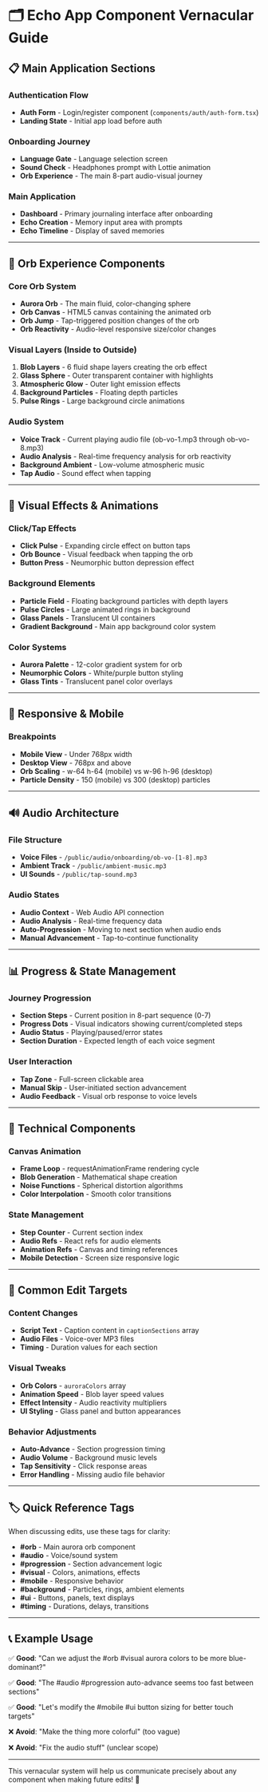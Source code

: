 # 🗂️ Echo App Component Vernacular Guide

## 📋 **Main Application Sections**

### **Authentication Flow**
- **Auth Form** - Login/register component (`components/auth/auth-form.tsx`)
- **Landing State** - Initial app load before auth

### **Onboarding Journey** 
- **Language Gate** - Language selection screen
- **Sound Check** - Headphones prompt with Lottie animation
- **Orb Experience** - The main 8-part audio-visual journey

### **Main Application**
- **Dashboard** - Primary journaling interface after onboarding
- **Echo Creation** - Memory input area with prompts
- **Echo Timeline** - Display of saved memories

---

## 🌟 **Orb Experience Components**

### **Core Orb System**
- **Aurora Orb** - The main fluid, color-changing sphere
- **Orb Canvas** - HTML5 canvas containing the animated orb
- **Orb Jump** - Tap-triggered position changes of the orb
- **Orb Reactivity** - Audio-level responsive size/color changes

### **Visual Layers (Inside to Outside)**
1. **Blob Layers** - 6 fluid shape layers creating the orb effect
2. **Glass Sphere** - Outer transparent container with highlights
3. **Atmospheric Glow** - Outer light emission effects
4. **Background Particles** - Floating depth particles
5. **Pulse Rings** - Large background circle animations

### **Audio System**
- **Voice Track** - Current playing audio file (ob-vo-1.mp3 through ob-vo-8.mp3)
- **Audio Analysis** - Real-time frequency analysis for orb reactivity
- **Background Ambient** - Low-volume atmospheric music
- **Tap Audio** - Sound effect when tapping

---

## 🎨 **Visual Effects & Animations**

### **Click/Tap Effects**
- **Click Pulse** - Expanding circle effect on button taps
- **Orb Bounce** - Visual feedback when tapping the orb
- **Button Press** - Neumorphic button depression effect

### **Background Elements**
- **Particle Field** - Floating background particles with depth layers
- **Pulse Circles** - Large animated rings in background
- **Glass Panels** - Translucent UI containers
- **Gradient Background** - Main app background color system

### **Color Systems**
- **Aurora Palette** - 12-color gradient system for orb
- **Neumorphic Colors** - White/purple button styling
- **Glass Tints** - Translucent panel color overlays

---

## 📱 **Responsive & Mobile**

### **Breakpoints**
- **Mobile View** - Under 768px width
- **Desktop View** - 768px and above
- **Orb Scaling** - w-64 h-64 (mobile) vs w-96 h-96 (desktop)
- **Particle Density** - 150 (mobile) vs 300 (desktop) particles

---

## 🔊 **Audio Architecture**

### **File Structure**
- **Voice Files** - `/public/audio/onboarding/ob-vo-[1-8].mp3`
- **Ambient Track** - `/public/ambient-music.mp3`
- **UI Sounds** - `/public/tap-sound.mp3`

### **Audio States**
- **Audio Context** - Web Audio API connection
- **Audio Analysis** - Real-time frequency data
- **Auto-Progression** - Moving to next section when audio ends
- **Manual Advancement** - Tap-to-continue functionality

---

## 📊 **Progress & State Management**

### **Journey Progression**
- **Section Steps** - Current position in 8-part sequence (0-7)
- **Progress Dots** - Visual indicators showing current/completed steps
- **Audio Status** - Playing/paused/error states
- **Section Duration** - Expected length of each voice segment

### **User Interaction**
- **Tap Zone** - Full-screen clickable area
- **Manual Skip** - User-initiated section advancement
- **Audio Feedback** - Visual orb response to voice levels

---

## 🔧 **Technical Components**

### **Canvas Animation**
- **Frame Loop** - requestAnimationFrame rendering cycle
- **Blob Generation** - Mathematical shape creation
- **Noise Functions** - Spherical distortion algorithms
- **Color Interpolation** - Smooth color transitions

### **State Management**
- **Step Counter** - Current section index
- **Audio Refs** - React refs for audio elements
- **Animation Refs** - Canvas and timing references
- **Mobile Detection** - Screen size responsive logic

---

## 🎯 **Common Edit Targets**

### **Content Changes**
- **Script Text** - Caption content in `captionSections` array
- **Audio Files** - Voice-over MP3 files
- **Timing** - Duration values for each section

### **Visual Tweaks**
- **Orb Colors** - `auroraColors` array
- **Animation Speed** - Blob layer speed values
- **Effect Intensity** - Audio reactivity multipliers
- **UI Styling** - Glass panel and button appearances

### **Behavior Adjustments**
- **Auto-Advance** - Section progression timing
- **Audio Volume** - Background music levels
- **Tap Sensitivity** - Click response areas
- **Error Handling** - Missing audio file behavior

---

## 🏷️ **Quick Reference Tags**

When discussing edits, use these tags for clarity:

- **#orb** - Main aurora orb component
- **#audio** - Voice/sound system
- **#progression** - Section advancement logic
- **#visual** - Colors, animations, effects
- **#mobile** - Responsive behavior
- **#background** - Particles, rings, ambient elements
- **#ui** - Buttons, panels, text displays
- **#timing** - Durations, delays, transitions

---

## 📞 **Example Usage**

✅ **Good**: "Can we adjust the #orb #visual aurora colors to be more blue-dominant?"

✅ **Good**: "The #audio #progression auto-advance seems too fast between sections"

✅ **Good**: "Let's modify the #mobile #ui button sizing for better touch targets"

❌ **Avoid**: "Make the thing more colorful" (too vague)

❌ **Avoid**: "Fix the audio stuff" (unclear scope)

---

This vernacular system will help us communicate precisely about any component when making future edits! 🎯